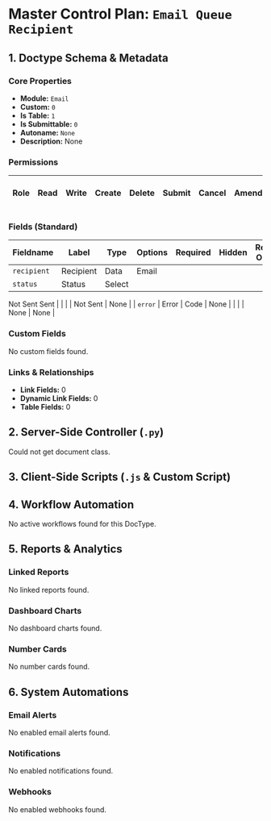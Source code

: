 # Master Control Plan: `Email Queue Recipient`

## 1. Doctype Schema & Metadata

### Core Properties
- **Module:** `Email`
- **Custom:** `0`
- **Is Table:** `1`
- **Is Submittable:** `0`
- **Autoname:** `None`
- **Description:** None

### Permissions
| Role | Read | Write | Create | Delete | Submit | Cancel | Amend | Report | Import | Export | Print | Email | Share | Set User Perms |
|---|---|---|---|---|---|---|---|---|---|---|---|---|---|---|


### Fields (Standard)
| Fieldname | Label | Type | Options | Required | Hidden | Read Only | Default | Description |
|---|---|---|---|---|---|---|---|---|
| `recipient` | Recipient | Data | Email |  |  |  | None | None |
| `status` | Status | Select | 
Not Sent
Sent |  |  |  | Not Sent | None |
| `error` | Error | Code | None |  |  |  | None | None |


### Custom Fields
No custom fields found.


### Links & Relationships
- **Link Fields:** 0
- **Dynamic Link Fields:** 0
- **Table Fields:** 0

## 2. Server-Side Controller (`.py`)
Could not get document class.


## 3. Client-Side Scripts (`.js` & Custom Script)




## 4. Workflow Automation
No active workflows found for this DocType.


## 5. Reports & Analytics
### Linked Reports
No linked reports found.


### Dashboard Charts
No dashboard charts found.


### Number Cards
No number cards found.


## 6. System Automations
### Email Alerts
No enabled email alerts found.


### Notifications
No enabled notifications found.


### Webhooks
No enabled webhooks found.
